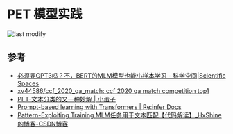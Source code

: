 PET 模型实践
===
<!--START_SECTION:badge-->

![last modify](https://img.shields.io/static/v1?label=last%20modify&message=2022-10-15%2010%3A39%3A35&color=yellowgreen&style=flat-square)

<!--END_SECTION:badge-->


## 参考
- [必须要GPT3吗？不，BERT的MLM模型也能小样本学习 - 科学空间|Scientific Spaces](https://kexue.fm/archives/7764)
- [xv44586/ccf_2020_qa_match: ccf 2020 qa match competition top1](https://github.com/xv44586/ccf_2020_qa_match)
- [PET-文本分类的又一种妙解 | 小蛋子](https://xv44586.github.io/2020/10/25/pet/)
- [Prompt-based learning with Transformers | Re:infer Docs](https://developers.reinfer.io/blog/2022/05/04/prompting)
- [Pattern-Exploiting Training MLM任务用于文本匹配【代码解读】_HxShine的博客-CSDN博客](https://blog.csdn.net/qq_16949707/article/details/115919488)